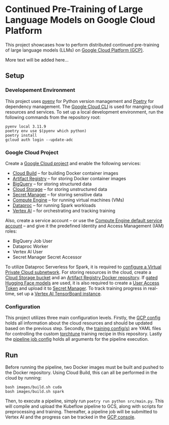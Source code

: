 # Continued Pre-Training of Large Language Models on Google Cloud Platform

This project showcases how to perform distributed continued pre-training of large language models (LLMs) on [Google Cloud Platform (GCP)](https://cloud.google.com/?hl=sv).

More text will be added here...

## Setup
### Developement Environment
This project uses [pyenv](https://github.com/pyenv/pyenv) for Python version management and [Poetry](https://github.com/python-poetry/poetry) for dependency management. The [Google Cloud CLI](https://cloud.google.com/cli) is used for manging cloud resources and services. To set up a local development environment, run the following commands from the repository root:

```
pyenv local 3.11.9
poetry env use $(pyenv which python)
poetry install
gcloud auth login --update-adc
```

### Google Cloud Project
Create a [Google Cloud project](https://cloud.google.com/resource-manager/docs/creating-managing-projects) and enable the following services:
* [Cloud Build](https://cloud.google.com/build) – for building Docker container images
* [Artifact Registry](https://cloud.google.com/artifact-registry) – for storing Docker container images
* [BigQuery](https://cloud.google.com/bigquery) – for storing structured data
* [Cloud Storage](https://cloud.google.com/storage) – for storing unstructured data
* [Secret Manager](https://cloud.google.com/secret-manager) – for storing sensitive data
* [Compute Engine](https://cloud.google.com/compute) – for running virtual machines (VMs)
* [Dataproc](https://cloud.google.com/dataproc) – for running Spark workloads
* [Vertex AI](https://cloud.google.com/vertex-ai) – for orchestrating and tracking training


Also, create a service account – or use the [Compute Engine default service account](https://cloud.google.com/compute/docs/access/service-accounts#default_service_account) – and give it the predefined Identity and Access Management (IAM) roles:
* BigQuery Job User 
* Dataproc Worker
* Vertex AI User
* Secret Manager Secret Accessor

To utilize Dataproc Serverless for Spark, it is required to [configure a Virtual Private Cloud subnetwork](https://cloud.google.com/dataproc-serverless/docs/concepts/network). For storing resources in the cloud, create a [Cloud Storage bucket](https://cloud.google.com/storage/docs/creating-buckets) and an [Artifact Registry Docker repository](https://cloud.google.com/artifact-registry/docs/repositories/create-repos). If [gated Hugging Face models](https://huggingface.co/docs/hub/models-gated) are used, it is also required to create a [User Access Token](https://huggingface.co/docs/hub/security-tokens) and upload it to [Secret Manager](https://cloud.google.com/secret-manager/docs/creating-and-accessing-secrets). To track training progress in real-time, set up a [Vertex AI TensorBoard instance](https://cloud.google.com/vertex-ai/docs/experiments/tensorboard-setup).

### Configuration
This project utilizes three main configuration levels. Firstly, the [GCP config](src/config/gcp.py) holds all information about the cloud resources and should be updated based on the previous step. Secondly, the [training config(s)](src/config/llama3_2_1b.yaml) are YAML files for controlling the custom [torchtune](https://github.com/pytorch/torchtune) training recipe in this repository. Lastly the [pipeline job config](src/config/job.py) holds all arguments for the pipeline execution.

## Run
Before running the pipeline, two Docker images must be built and pushed to the Docker repository. Using Cloud Build, this can all be performed in the cloud by running:

```
bash images/build.sh cuda
bash images/build.sh spark
```

Then, to execute a pipeline, simply run `poetry run python src/main.py`. This will compile and upload the Kubeflow pipeline to GCS, along with scripts for preprocessing and training. Thereafter, a pipeline job will be submitted to Vertex AI and the progress can be tracked in the [GCP console](https://console.cloud.google.com/vertex-ai/pipelines/runs).
